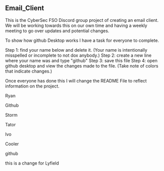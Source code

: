 ## Email_Client
This is the CyberSec FSO Discord group project of creating an email client. 
We will be working towards this on our own time and having a weekly meeting to go over updates and potential changes.

To show how github Desktop works I have a task for everyone to complete.

Step 1: find your name below and delete it. (Your name is intentionally misspelled or incomplete to not dox anybody.)
Step 2: create a new line where your name was and type "github"
Step 3: save this file
Step 4: open github desktop and view the changes made to the file. (Take note of colors that indicate changes.)

Once everyone has done this I will change the README File to reflect information on the project.


Ryan

Github

Storm


Tator

Ivo

Cooler

github

this is a change for Lyfield
